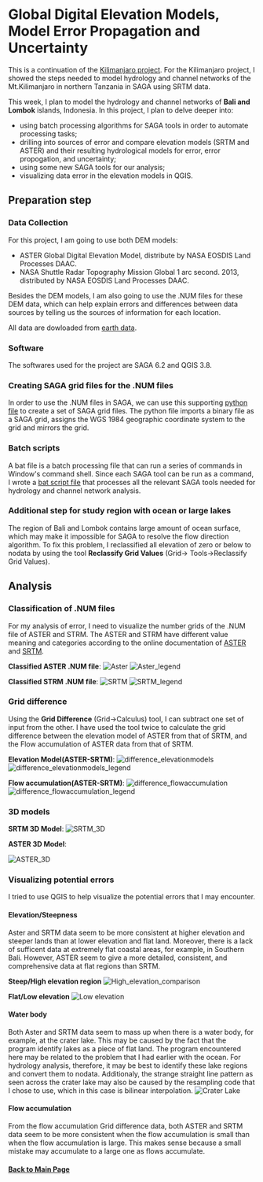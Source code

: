 # Global Digital Elevation Models, Model Error Propagation and Uncertainty
This is a continuation of the [Kilimanjaro project](globalDigitalElevation.md). For the Kilimanjaro project, I showed the steps 
needed to model hydrology and channel networks of the Mt.Kilimanjaro in northern Tanzania in SAGA using SRTM data. 

This week, I plan to model the hydrology and channel networks of **Bali and Lombok** islands, Indonesia. In this project,
I plan to delve deeper into:
- using batch processing algorithms for SAGA tools in order to automate processing tasks;
- drilling into sources of error and compare elevation models (SRTM and ASTER) and their resulting hydrological models for error, error 
propogation, and uncertainty;
- using some new SAGA tools for our analysis;
- visualizing data error in the elevation models in QGIS.

## Preparation step

### Data Collection
For this project, I am going to use both DEM models:
- ASTER Global Digital Elevation Model, distribute by NASA EOSDIS Land Processes DAAC.
- NASA Shuttle Radar Topography Mission Global 1 arc second. 2013, distributed by NASA EOSDIS Land Processes DAAC.

Besides the DEM models, I am also going to use the .NUM files for these DEM data, which can help explain errors and differences 
between data sources by telling us the sources of information for each location.

All data are dowloaded from [earth data](https://earthdata.nasa.gov/).

### Software
The softwares used for the project are SAGA 6.2 and QGIS 3.8.

### Creating SAGA grid files for the .NUM files
In order to use the .NUM files in SAGA, we can use this supporting [python file](SAGA_supporting_files/srtmNUMtoSAGA.py) to create 
a set of SAGA grid files. The python file imports a binary file as a SAGA grid, assigns the WGS 1984 geographic coordinate system to
the grid and mirrors the grid. 

### Batch scripts
A bat file is a batch processing file that can run a series of commands in Window's command shell. Since each SAGA tool can be run as a
command, I wrote a [bat script file](SAGA_supporting_files/Steps.bat) that processes all the relevant SAGA tools needed for hydrology and
channel network analysis. 

### Additional step for study region with ocean or large lakes
The region of Bali and Lombok contains large amount of ocean surface, which may make it impossible for SAGA to resolve the flow direction
algorithm. To fix this problem, I reclassified all elevation of zero or below to nodata by using the tool **Reclassify Grid Values** (Grid->
Tools->Reclassify Grid Values).

## Analysis

### Classification of .NUM files
For my analysis of error, I need to visualize the number grids of the .NUM file of ASTER and STRM. The ASTER and STRM have different value
meaning and categories according to the online documentation of [ASTER](https://lpdaac.usgs.gov/documents/434/ASTGTM_User_Guide_V3.pdf) 
and [SRTM](https://lpdaac.usgs.gov/products/srtmgl1v003/).

**Classified ASTER .NUM file**:
![Aster](https://user-images.githubusercontent.com/25497706/66451371-257d3780-ea2a-11e9-9882-8f7df3513e9e.png)
![Aster_legend](https://user-images.githubusercontent.com/25497706/66451372-2615ce00-ea2a-11e9-9d9c-1ef1a4113db0.png)

**Classified STRM .NUM file**:
![SRTM](https://user-images.githubusercontent.com/25497706/66451472-93c1fa00-ea2a-11e9-9445-fbf840821d3e.png)
![SRTM_legend](https://user-images.githubusercontent.com/25497706/66451474-97558100-ea2a-11e9-8611-b2b69f453060.png)

### Grid difference
Using the **Grid Difference** (Grid->Calculus) tool, I can subtract one set of input from the other. I have used the tool twice to calculate
the grid difference between the elevation model of ASTER from that of SRTM, and the Flow accumulation of ASTER data from that of SRTM.

**Elevation Model(ASTER-SRTM)**:
![difference_elevationmodels](https://user-images.githubusercontent.com/25497706/66451820-1303fd80-ea2c-11e9-9ea2-a2085e3cf21f.png)
![difference_elevationmodels_legend](https://user-images.githubusercontent.com/25497706/66451822-14352a80-ea2c-11e9-803a-c199212228e4.png)

**Flow accumulation(ASTER-SRTM)**:
![difference_flowaccumulation](https://user-images.githubusercontent.com/25497706/66452399-59f2f280-ea2e-11e9-8c9a-111392831dbb.png)
![difference_flowaccumulation_legend](https://user-images.githubusercontent.com/25497706/66452400-5b241f80-ea2e-11e9-93b5-dac1a773bf01.png)

### 3D models
**SRTM 3D Model**:
![SRTM_3D](https://user-images.githubusercontent.com/25497706/66452443-768f2a80-ea2e-11e9-8237-50009f46a5e9.png)

**ASTER 3D Model**:

![ASTER_3D](https://user-images.githubusercontent.com/25497706/66452444-77c05780-ea2e-11e9-9005-f504dc5e618d.png)

### Visualizing potential errors
I tried to use QGIS to help visualize the potential errors that I may encounter. 

#### Elevation/Steepness
Aster and SRTM data seem to be more consistent at higher elevation and steeper lands than at lower elevation and flat land. Moreover, there is a lack of sufficent data at extremely flat coastal areas, for example, in Southern Bali. However, ASTER seem to give a more detailed, consistent, and comprehensive data at flat regions than SRTM.

**Steep/High elevation region**
![High_elevation_comparison](https://user-images.githubusercontent.com/25497706/66488174-83863b00-ea7b-11e9-825c-1430262f3e60.png)

**Flat/Low elevation**
![Low elevation](https://user-images.githubusercontent.com/25497706/66488457-ebd51c80-ea7b-11e9-9ab7-1cf80355f151.png)

#### Water body
Both Aster and SRTM data seem to mass up when there is a water body, for example, at the crater lake. This may be caused by the fact that the program identify lakes as a piece of flat land. The program encountered here may be related to the problem that I had earlier with the ocean. For hydrology analysis, therefore, it may be best to identify these lake regions and convert them to nodata. Additionaly, the strange straight line pattern as seen across the crater lake may also be caused by the resampling code that I chose to use, which in this case is bilinear interpolation. 
![Crater Lake](https://user-images.githubusercontent.com/25497706/66488626-38b8f300-ea7c-11e9-9d10-98831fd190aa.png)

#### Flow accumulation
From the flow accumulation Grid difference data, both ASTER and SRTM data seem to be more consistent when the flow accumulation is small than when the flow accumulation is large. This makes sense because a small mistake may accumulate to a large one as flows accumulate.

#### [Back to Main Page](index.md)

